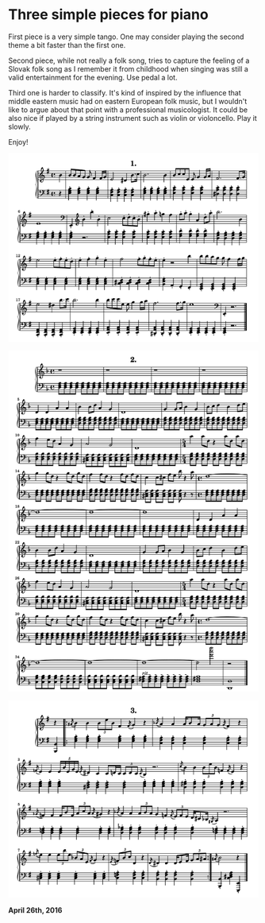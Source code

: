 # Three simple pieces for piano



First piece is a very simple tango. One may consider playing the second theme a bit faster than the first one.

Second piece, while not really a folk song, tries to capture the feeling of a Slovak folk song as I remember it from childhood when singing was still a valid entertainment for the evening. Use pedal a lot.

Third one is harder to classify. It's kind of inspired by the influence that middle eastern music had on eastern European folk music, but I wouldn't like to argue about that point with a professional musicologist. It could be also nice if played by a string instrument such as violin or violoncello. Play it slowly.

Enjoy!

![](1.png)

![](2.png)

![](3.png)

**April 26th, 2016**